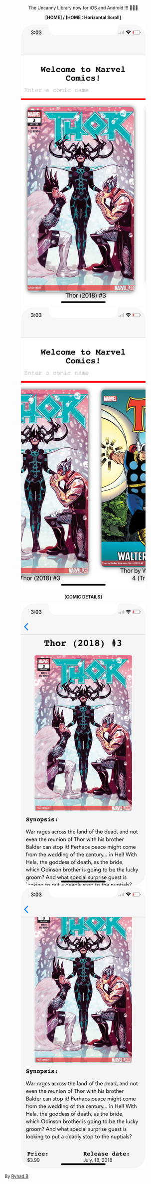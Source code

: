<p align="center">The Uncanny Library now for iOS and Android !!! 👊💪🙌</p>

<p align="center"><strong>[HOME] / [HOME : Horizontal Scroll]</strong></p>
<p align="center">
<img width="400" height="900"  src="./screenshots/home-iphoneX-01-min.png" />
  <img width="400" height="900" src="./screenshots/home-iphoneX-02-min.png" />
</p>


<p align="center"><strong>[COMIC DETAILS]</strong></p>
<p align="center">
<img width="400" height="900" src="./screenshots/details-iphoneX-01-min.png" />
<img width="400" height="900" src="./screenshots/details-iphoneX-02-min.png" />
</p>

<p>By <a href="https://ryhad.com">Ryhad.B</a> </p>

</p>
